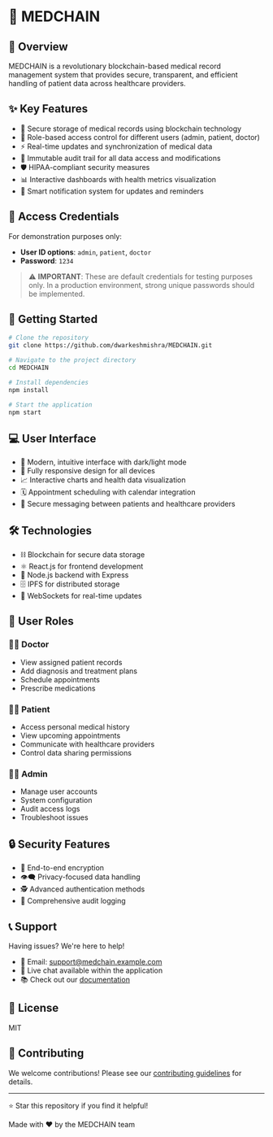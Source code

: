 # 🏥 MEDCHAIN

## 🌟 Overview
MEDCHAIN is a revolutionary blockchain-based medical record management system that provides secure, transparent, and efficient handling of patient data across healthcare providers.

## ✨ Key Features
- 🔐 Secure storage of medical records using blockchain technology
- 👥 Role-based access control for different users (admin, patient, doctor)
- ⚡ Real-time updates and synchronization of medical data
- 📝 Immutable audit trail for all data access and modifications
- 🛡️ HIPAA-compliant security measures
- 📊 Interactive dashboards with health metrics visualization
- 🔔 Smart notification system for updates and reminders

## 🔑 Access Credentials
For demonstration purposes only:
- **User ID options**: `admin`, `patient`, `doctor`
- **Password**: `1234`

> ⚠️ **IMPORTANT**: These are default credentials for testing purposes only. In a production environment, strong unique passwords should be implemented.

## 🚀 Getting Started

```bash
# Clone the repository
git clone https://github.com/dwarkeshmishra/MEDCHAIN.git

# Navigate to the project directory
cd MEDCHAIN

# Install dependencies
npm install

# Start the application
npm start
```

## 💻 User Interface
- 🎨 Modern, intuitive interface with dark/light mode
- 📱 Fully responsive design for all devices
- 📈 Interactive charts and health data visualization
- 🗓️ Appointment scheduling with calendar integration
- 💬 Secure messaging between patients and healthcare providers

## 🛠️ Technologies
- ⛓️ Blockchain for secure data storage
- ⚛️ React.js for frontend development
- 🔄 Node.js backend with Express
- 🗄️ IPFS for distributed storage
- 🔌 WebSockets for real-time updates

## 👥 User Roles

### 👨‍⚕️ Doctor
- View assigned patient records
- Add diagnosis and treatment plans
- Schedule appointments
- Prescribe medications

### 🧑‍⚕️ Patient
- Access personal medical history
- View upcoming appointments
- Communicate with healthcare providers
- Control data sharing permissions

### 👩‍💼 Admin
- Manage user accounts
- System configuration
- Audit access logs
- Troubleshoot issues

## 🔒 Security Features
- 🔐 End-to-end encryption
- 👁️‍🗨️ Privacy-focused data handling
- 🕵️ Advanced authentication methods
- 📜 Comprehensive audit logging

## 📞 Support
Having issues? We're here to help!
- 📧 Email: support@medchain.example.com
- 💬 Live chat available within the application
- 📚 Check out our [documentation](https://github.com/dwarkeshmishra/MEDCHAIN/wiki)

## 📜 License
MIT

## 🤝 Contributing
We welcome contributions! Please see our [contributing guidelines](CONTRIBUTING.md) for details.

---
⭐ Star this repository if you find it helpful!

Made with ❤️ by the MEDCHAIN team
